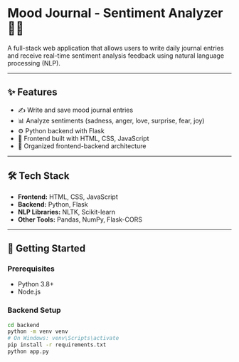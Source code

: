 
# Mood Journal - Sentiment Analyzer 🧠📓

A full-stack web application that allows users to write daily journal entries and receive real-time sentiment analysis feedback using natural language processing (NLP).

---

## ✨ Features

- ✍️ Write and save mood journal entries
- 📊 Analyze sentiments (sadness, anger, love, surprise, fear, joy)
- ⚙️ Python backend with Flask
- 🎨 Frontend built with HTML, CSS, JavaScript
- 📁 Organized frontend-backend architecture

---

## 🛠 Tech Stack

- **Frontend:** HTML, CSS, JavaScript
- **Backend:** Python, Flask
- **NLP Libraries:** NLTK, Scikit-learn
- **Other Tools:** Pandas, NumPy, Flask-CORS

---

## 🚀 Getting Started

### Prerequisites
- Python 3.8+
- Node.js 

### Backend Setup
```bash
cd backend
python -m venv venv
# On Windows: venv\Scripts\activate
pip install -r requirements.txt
python app.py

